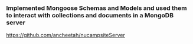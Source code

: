 ### Implemented Mongoose Schemas and Models and used them to interact with collections and documents in a MongoDB server
https://github.com/ancheetah/nucampsiteServer